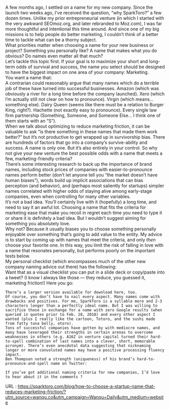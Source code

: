   A few months ago, I settled on a name for my new company. Since the launch two weeks ago, I’ve received the question, “why SparkToro?” a few dozen times. Unlike my prior entrepreneurial venture (in which I started with the very awkward SEOmoz.org, and later rebranded to Moz.com), I was far more thoughtful and intentional this time around. And since one of my big missions is to help people do better marketing, I couldn’t think of a better time to tackle what can be a thorny subject.  
    What priorities matter when choosing a name for your new business or project? Something you personally like? A name that makes what you do obvious? Do names even matter all that much?  
    Let’s tackle this topic first. If your goal is to maximize your short and long-term odds of survival and success, the name you select should be designed to have the biggest impact on one area of your company: Marketing.  
    You want a name that:  
    A contrarian could reasonably argue that many names which do a terrible job of these have turned into successful businesses. Amazon (which was obviously a river for a long time before the company launched). Xero (which I’m actually still not clear on how to pronounce). Virgin (which means… something else). Dairy Queen (seems like there must be a relation to Burger King, right?). Hachette (not exactly easy to pronounce). Every single law firm partnership (Something, Someone, and Someone Else… I think one of them starts with an “S”).  
    When we talk about optimizing to reduce marketing friction, it can be valuable to ask “is there something in these names that made them work better?” but it’s not productive to get wrapped up in survivorship bias. There are hundreds of factors that go into a company’s survive-ability and success. A name is only one. But it’s also entirely in your control. So why not give your new venture the best possible odds with a name that meets a few, marketing-friendly criteria?  
    There’s some interesting research to back up the importance of brand names, including stock prices of companies with easier-to-pronounce names perform better (don’t let anyone tell you “the market doesn’t have human biases”), words build up implicit associations that can bias perception (and behavior), and (perhaps most saliently for startups) simpler names correlated with higher odds of staying alive among early-stage companies, even when controlling for many other variables.  
    It’s not a bad idea. You’ll certainly live with it (hopefully) a long time, and need to say it an awful lot. Choosing a name that fits the criteria for marketing ease that make you recoil in regret each time you need to type it or share it is definitely a bad idea. But I wouldn’t suggest aiming for something you absolutely love.  
    Why not? Because it usually biases you to choose something personally enjoyable over something that’s going to add value to the entity. My advice is to start by coming up with names that meet the criteria, and only *then* choose your favorite one. In this way, you limit the risk of falling in love with a name that resonates personally, but performs poorly on the important tests below.  
    My personal checklist (which encompasses much of the other new company naming advice out there) has the following:  
    Want that as a visual checklist you can put in a slide deck or copy/paste into a tweet? (I know I always like those — they reduce, you guessed it, marketing friction!) Here you go:  
      
    There’s a larger version available for download here, too.  
    Of course, you don’t have to nail every aspect. Many names come with drawbacks and positives. For me, SparkToro is a syllable more and 2-3 characters longer than a perfectly ideal name. But I was willing to sacrifice those in exchange for a name with zero Google results (when queried in quotes prior to Feb. 28, 2018) and every other aspect I wanted (plus I really like the cartoon, Totoro, and the sushi made from fatty tuna belly, otoro).  
    Tons of successful companies have gotten by with mediocre names, and many have leveraged their strengths in certain arenas to overcome weaknesses in others (e.g. A16Z in venture capital turned their hard-to-spell combination of last names into a clever, short, memorable acronym). There’s even anecdotal data suggesting that nicknaming longer or more convoluted names may have a positive processing fluency impact.  
    Ben Thompson noted a strength (uniqueness) of his brand’s hard-to-pronounce-and-spell name on Twitter:  
      
    If you’ve got additional naming criteria for new companies, I’d love to hear about it in the comments ?  
    
  URL : https://sparktoro.com/blog/how-to-choose-a-startup-name-that-reduces-marketing-friction/?utm_source=wanqu.co&utm_campaign=Wanqu+Daily&utm_medium=website